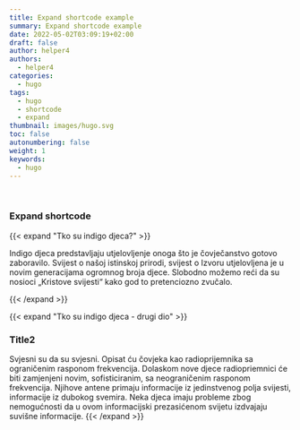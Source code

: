 ```yaml
---
title: Expand shortcode example
summary: Expand shortcode example
date: 2022-05-02T03:09:19+02:00
draft: false
author: helper4
authors:
  - helper4
categories:
  - hugo
tags:
  - hugo
  - shortcode
  - expand
thumbnail: images/hugo.svg
toc: false
autonumbering: false
weight: 1
keywords:
  - hugo
---
```


<!-- Contact Form
{{< contact2 >}}-->

<!-- Contact js script
{{< contactjs >}}-->

&nbsp;

### Expand shortcode

{{< expand "Tko su indigo djeca?" >}}

Indigo djeca predstavljaju utjelovljenje onoga što je čovječanstvo gotovo zaboravilo. Svijest o našoj istinskoj prirodi, svijest o Izvoru utjelovljena je u novim generacijama ogromnog broja djece. Slobodno možemo reći da su nosioci „Kristove svijesti“ kako god to pretenciozno zvučalo.

{{< /expand >}}

{{< expand "Tko su indigo djeca - drugi dio" >}}

### Title2

Svjesni su da su svjesni. Opisat ću čovjeka kao radioprijemnika sa ograničenim rasponom frekvencija. Dolaskom nove djece radiopriemnici će biti zamjenjeni novim, sofisticiranim, sa neograničenim rasponom frekvencija. Njihove antene primaju informacije iz jedinstvenog polja svijesti, informacije iz dubokog svemira. Neka djeca imaju probleme zbog nemogućnosti da u ovom informacijski prezasićenom svijetu izdvajaju suvišne informacije.
{{< /expand >}}

&nbsp;
